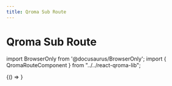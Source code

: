 ```yaml
---
title: Qroma Sub Route
---
```


# Qroma Sub Route
import BrowserOnly from '@docusaurus/BrowserOnly';
import { QromaRouteComponent } from "../../react-qroma-lib";


<BrowserOnly>
{() =>
  <QromaRouteComponent
    />
}
</BrowserOnly>